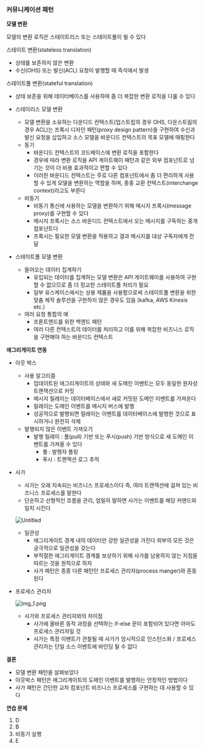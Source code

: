 ### 커뮤니케이션 패턴

**모델 변환**

모델의 변환 로직은 스테이트리스 또는 스테이트풀이 될 수 있다

스테이트 변환(stateless translation)

- 상태를 보존하지 않은 변환
- 수신(OHS) 또는 발신(ACL) 요청이 발행할 때 즉석에서 발생

스테이트풀 변환(stateful translation)

- 상태 보존을 위해 데이터베이스를 사용하여 좀 더 복잡한 변환 로직을 다룰 수 있다

- 스테이리스 모델 변환
    - 모델 변환을 소유하는 다운디드 컨텍스트(업스트립의 경우 OHS, 다운스트림의 경우 ACL)는 프록시 디자인 패턴(proxy design pattern)을 구현하여 수신과 발신 요청을 삽입하고 소스 모델을 바운디드 컨텍스트의 목표 모델에 매핑한다
    - 동기
        - 바운디드 컨텍스트의 코드베이스에 변환 로직을 포함한다
        - 경우에 따라 변환 로직을 API 게이트웨이 패턴과 같은 외부 컴포넌트로 넘기는 것이 더 비용 효과적이고 편할 수 있다
        - 이러한 바운디드 컨텍스트는 주로 다른 컴포넌트에서 좀 더 편리하게 사용할 수 있게 모델을 변환하는 역할을 하며, 종종 교환 컨텍스트(interchange context)라고도 부른다
    - 비동기
        - 비동기 통신에 사용하는 모델을 변환하기 위해 메시지 프록시(message proxy)를 구현할 수 있다
        - 메시지 프록시는 소스 바운디드 컨텍스트에서 오는 메시지를 구독하는 중개 컴포넌트다
        - 프록시는 필요한 모델 변환을 적용하고 결과 메시지를 대상 구독자에게 전달
- 스테이트풀 모델 변환
    - 들어오는 데이터 집계하기
        - 유입되는 데이터를 집계하는 모델 변환은 API 게이트웨이를 사용하여 구현할 수 없으므로 좀 더 정교한 스테이트풀 처리가 필요
        - 일부 유스케이스에서는 상용 제품을 사용함으로써 스테이트풀 변환을 위한 맞춤 제작 솔루션을 구현하지 않은 경우도 있음 (kafka, AWS Kinesis etc.)
    - 여러 요청 통합의 예
        - 프론트엔드를 위한 백엔드 패턴
        - 여러 다른 컨텍스트의 데이터를 처리하고 이를 위해 복잡한 비즈니스 로직을 구현해야 하는 바운디드 컨텍스트

**애그리게이트 연동**

- 아웃 박스
    - 사용 알고리즘
        - 업데이트된 애그리게이트의 상태와 새 도메인 이벤트는 모두 동일한 원자성 트랜잭션으로 커밋
        - 메시지 릴레이는 데이터베이스에서 새로 커밋된 도메인 이벤트를 가져온다
        - 릴레이는 도메인 이벤트를 메시지 버스에 발행
        - 성공적으로 발행되면 릴레이는 이벤트를 데이터베이스에 발행한 것으로 표시하거나 완전히 삭제
    - 발행되지 않은 이벤트 가져오기
        - 발행 릴레이 : 풀(pull) 기반 또는 푸시(push) 기반 방식으로 새 도메인 이벤트를 가져올 수 있다
            - 풀 : 발행자 폴링
            - 푸시 : 트랜잭션 로그 추적
- 사가
    - 사가는 오래 지속되는 비즈니스 프로세스이다 즉, 여러 트랜잭션에 걸쳐 있는 비즈니스 프로세스를 말한다
    - 단순하고 선형적인 흐름을 관리, 엄밀히 말하면 사가는 이벤트를 해당 커맨드와 일치 시킨다

  ![Untitled](https://s3.us-west-2.amazonaws.com/secure.notion-static.com/e3f65cf3-e4d2-46a3-a319-f73af7922e3b/Untitled.png?X-Amz-Algorithm=AWS4-HMAC-SHA256&X-Amz-Content-Sha256=UNSIGNED-PAYLOAD&X-Amz-Credential=AKIAT73L2G45EIPT3X45%2F20230107%2Fus-west-2%2Fs3%2Faws4_request&X-Amz-Date=20230107T090409Z&X-Amz-Expires=86400&X-Amz-Signature=8f1118539b3c7a446caa46f219639c25b02b1f4285ed326156fb3475191f9e9b&X-Amz-SignedHeaders=host&response-content-disposition=filename%3D%22Untitled.png%22&x-id=GetObject)

    - 일관성
        - 애그리게이트 경계 내의 데이터만 강한 일관성을 가진다 외부의 모든 것은 궁극적으로 일관성을 갖는다
        - 부적절한 애그리게이트 경계를 보상하기 위해 사가를 남용하지 않는 지침을 따르는 것을 원칙으로 하자
        - 사가 패턴은 종종 다른 패턴인 프로세스 관리자(process manger)와 혼동된다
- 프로세스 관리자

  ![img_1.png](img_1.png)

    - 사가와 프로세스 관리자와의 차이점
        - 사가에 올바른 동작 과정을 선택하는 if-else 문이 포함되어 있다면 아마도 프로세스 관리자일 것
        - 사가는 특정 이벤트가 관찰될 때 사가가 암시적으로 인스턴스화 / 프로세스 관리자는 단일 소스 이벤트에 바인딩 될 수 없다

**결론**

- 모델 변환 패턴을 살펴보았다
- 아웃박스 패턴은 애그리게이트의 도메인 이벤트를 발행하는 안정적인 방법이다
- 사가 패턴은 간단한 교차 컴포넌트 비즈니스 프로세스를 구현하는 데 사용할 수 있다

**연습 문제**

1. D
2. B
3. 비동기 실행
4. E
